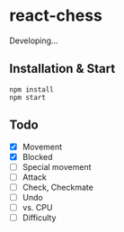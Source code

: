 # react-chess

Developing...

## Installation & Start

```
npm install
npm start
```

## Todo

- [x] Movement
- [x] Blocked
- [ ] Special movement
- [ ] Attack
- [ ] Check, Checkmate
- [ ] Undo
- [ ] vs. CPU
- [ ] Difficulty
